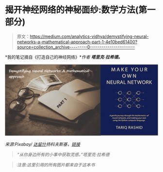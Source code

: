 # 揭开神经网络的神秘面纱:数学方法(第一部分)

> 原文：<https://medium.com/analytics-vidhya/demystifying-neural-networks-a-mathematical-approach-part-1-4e10bed61400?source=collection_archive---------0----------------------->

*我的笔记摘自《打造自己的神经网络》***作者* ***塔里克·拉希德。****

*![](img/afe092dfa497ca31c45f7a1adf7f666a.png)*

*来源:Pixabay/ [达留什](https://pixabay.com/en/users/DariuszSankowski-1441456/)扬科夫斯基，[链接](https://www.amazon.com/Make-Your-Own-Neural-Network-ebook/dp/B01EER4Z4G)*

> *“从你身边所有的小事中获取灵感。”塔里克·拉希德*

> *注意:这里引用的所有图片都来自于这本书*